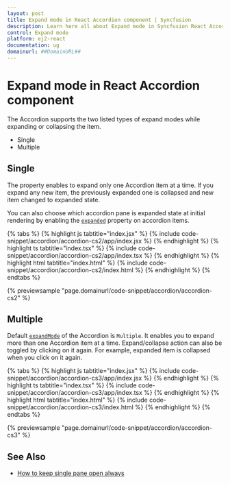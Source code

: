 ```yaml
---
layout: post
title: Expand mode in React Accordion component | Syncfusion
description: Learn here all about Expand mode in Syncfusion React Accordion component of Syncfusion Essential JS 2 and more.
control: Expand mode 
platform: ej2-react
documentation: ug
domainurl: ##DomainURL##
---
```


# Expand mode in React Accordion component

 The Accordion supports the two listed types of expand modes while expanding or collapsing the item.

* Single
* Multiple

## Single

The property enables to expand only one Accordion item at a time. If you expand any new item, the previously expanded one is collapsed and new item changed to expanded state.

You can also choose which accordion pane is expanded state at initial rendering by enabling the [`expanded`](https://ej2.syncfusion.com/react/documentation/api/accordion/accordionItemModel/#expanded) property on accordion items.

{% tabs %}
{% highlight js tabtitle="index.jsx" %}
{% include code-snippet/accordion/accordion-cs2/app/index.jsx %}
{% endhighlight %}
{% highlight ts tabtitle="index.tsx" %}
{% include code-snippet/accordion/accordion-cs2/app/index.tsx %}
{% endhighlight %}
{% highlight html tabtitle="index.html" %}
{% include code-snippet/accordion/accordion-cs2/index.html %}
{% endhighlight %}
{% endtabs %}
        
{% previewsample "page.domainurl/code-snippet/accordion/accordion-cs2" %}

## Multiple

Default [`expandMode`](https://ej2.syncfusion.com/react/documentation/api/accordion/#expandmode) of the Accordion is `Multiple`. It enables you to expand more than one Accordion item at a time. Expand/collapse action can also be toggled by clicking on it again. For example, expanded item is collapsed when you click on it again.

{% tabs %}
{% highlight js tabtitle="index.jsx" %}
{% include code-snippet/accordion/accordion-cs3/app/index.jsx %}
{% endhighlight %}
{% highlight ts tabtitle="index.tsx" %}
{% include code-snippet/accordion/accordion-cs3/app/index.tsx %}
{% endhighlight %}
{% highlight html tabtitle="index.html" %}
{% include code-snippet/accordion/accordion-cs3/index.html %}
{% endhighlight %}
{% endtabs %}
        
{% previewsample "page.domainurl/code-snippet/accordion/accordion-cs3" %}

## See Also

* [How to keep single pane open always](./how-to/to-keep-single-pane-open-always)